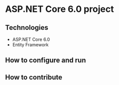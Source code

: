 # ASP.NET Core 6.0 project
## Technologies
- ASP.NET Core 6.0
- Entity Framework
## How to configure and run
## How to contribute
